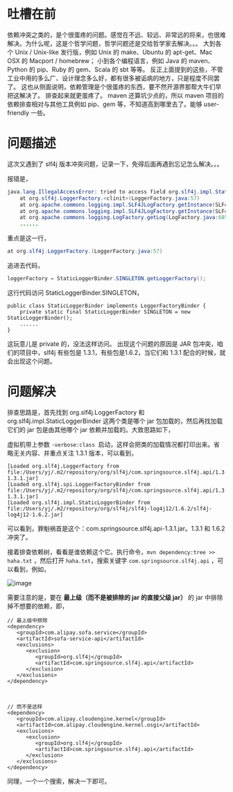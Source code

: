 # 吐槽在前

依赖冲突之类的，是个很蛋疼的问题。感觉在不远、较远、非常远的将来，也很难解决。为什么呢，这是个哲学问题，哲学问题还是交给哲学家去解决。。。
大到各个 Unix / Unix-like 发行版，例如 Unix 的 make、Ubuntu 的 apt-get、Mac OSX 的 Macport / homebrew；
小到各个编程语言，例如 Java 的 maven、Python 的 pip、Ruby 的 gem、Scala 的 sbt 等等。
反正上面提到的这些，不管工业中用的多么广、设计理念多么好，都有很多被诟病的地方，只是程度不同罢了。
这也从侧面说明，依赖管理是个很蛋疼的东西，要不然开源界那帮大牛们早把这解决了。
排查起来就更蛋疼了。
maven 还算坑少点的，所以 maven 项目的依赖排查相对与其他工具例如 pip、gem 等，不知道高到哪里去了。能够 user-friendly 一些。


# 问题描述

这次又遇到了 slf4j 版本冲突问题，记录一下，免得后面再遇到忘记怎么解决。。。

报错是，
```java
java.lang.IllegalAccessError: tried to access field org.slf4j.impl.StaticLoggerBinder.SINGLETON from class org.slf4j.LoggerFactory
    at org.slf4j.LoggerFactory.<clinit>(LoggerFactory.java:57)
    at org.apache.commons.logging.impl.SLF4JLogFactory.getInstance(SLF4JLogFactory.java:156)
    at org.apache.commons.logging.impl.SLF4JLogFactory.getInstance(SLF4JLogFactory.java:132)
    at org.apache.commons.logging.LogFactory.getLog(LogFactory.java:685)
    ......
```
重点是这一行，
```java
at org.slf4j.LoggerFactory.(LoggerFactory.java:57)
```
追进去代码，
```java
loggerFactory = StaticLoggerBinder.SINGLETON.getLoggerFactory();
```
这行代码访问 StaticLoggerBinder.SINGLETON，
```
public class StaticLoggerBinder implements LoggerFactoryBinder {
    private static final StaticLoggerBinder SINGLETON = new StaticLoggerBinder();
    ......
}
```
这玩意儿是 private 的，没法这样访问。
出现这个问题的原因是 JAR 包冲突，咱们的项目中，slf4j 有些包是 1.3.1，有些包是1.6.2，当它们和 1.3.1 配合的时候，就会出现这个问题。




# 问题解决

排查思路是，首先找到 org.slf4j.LoggerFactory 和 org.slf4j.impl.StaticLoggerBinder 这两个类是哪个 jar 包加载的，然后再找加载它们的 jar 包是由其他哪个 jar 依赖并加载的。大致思路如下，

虚拟机带上参数 `-verbose:class`  启动，这样会把类的加载情况都打印出来。省略无关内容、并重点关注 1.3.1 版本，可以看到，
```
[Loaded org.slf4j.LoggerFactory from file:/Users/yj/.m2/repository/org/slf4j/com.springsource.slf4j.api/1.3.1/com.springsource.slf4j.api-1.3.1.jar]
[Loaded org.slf4j.spi.LoggerFactoryBinder from file:/Users/yj/.m2/repository/org/slf4j/com.springsource.slf4j.api/1.3.1/com.springsource.slf4j.api-1.3.1.jar]
[Loaded org.slf4j.impl.StaticLoggerBinder from file:/Users/yj/.m2/repository/org/slf4j/slf4j-log4j12/1.6.2/slf4j-log4j12-1.6.2.jar]
```

可以看到，罪魁祸首是这个：com.springsource.slf4j.api-1.3.1.jar。1.3.1 和 1.6.2 冲突了。

接着排查依赖树，看看是谁依赖这个它。执行命令，`mvn dependency:tree >> haha.txt` ，然后打开 `haha.txt`，搜索关键字 `com.springsource.slf4j.api` ，可以看到，例如，

![image](https://upload-images.jianshu.io/upload_images/1936544-e3d7b9b463b40977.png?imageMogr2/auto-orient/strip%7CimageView2/2/w/1240 "image") 

需要注意的是，要在 **最上级（而不是被排除的 jar 的直接父级 jar）** 的 jar 中排除掉不想要的依赖，即，

```
// 最上级中排除
<dependency>
   <groupId>com.alipay.sofa.service</groupId>
   <artifactId>sofa-service-api</artifactId>
   <exclusions>
      <exclusion>
         <groupId>org.slf4j</groupId>
         <artifactId>com.springsource.slf4j.api</artifactId>
      </exclusion>
   </exclusions>
</dependency>



// 而不是这样
<dependency>
   <groupId>com.alipay.cloudengine.kernel</groupId>
   <artifactId>com.alipay.cloudengine.kernel.osgi</artifactId>
   <exclusions>
      <exclusion>
         <groupId>org.slf4j</groupId>
         <artifactId>com.springsource.slf4j.api</artifactId>
      </exclusion>
   </exclusions>
</dependency>
```

同理，一个一个搜索，解决一下即可。








